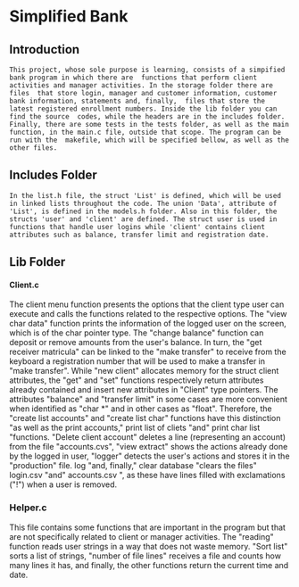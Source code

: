 # Simplified Bank

## Introduction
    This project, whose sole purpose is learning, consists of a simpified bank program in which there are  functions that perform client activities and manager activities. In the storage folder there are files  that store login, manager and customer information, customer bank information, statements and, finally,  files that store the latest registered enrollment numbers. Inside the lib folder you can find the source  codes, while the headers are in the includes folder. Finally, there are some tests in the tests folder, as well as the main function, in the main.c file, outside that scope. The program can be run with the  makefile, which will be specified bellow, as well as the other files.
   
## Includes Folder
    
    In the list.h file, the struct 'List' is defined, which will be used in linked lists throughout the code. The union 'Data', attribute of 'List', is defined in the models.h folder. Also in this folder, the structs 'user' and 'client' are defined. The struct user is used in functions that handle user logins while 'client' contains client attributes such as balance, transfer limit and registration date.
    
## Lib Folder
#### Client.c

The client menu function presents the options that the client type user can execute and calls the functions related to the respective options. The "view char data" function prints the information of the logged user on the screen, which is of the char pointer type. The "change balance" function can deposit or remove amounts from the user's balance. In turn, the "get receiver matricula" can be linked to the "make transfer" to receive from the keyboard a registration number that will be used to make a transfer in "make transfer". While "new client" allocates memory for the struct client attributes, the "get" and "set" functions respectively return attributes already contained and insert new attributes in "Client" type pointers. The attributes "balance" and "transfer limit" in some cases are more convenient when identified as "char *" and in other cases as "float". Therefore, the "create list accounts" and "create list char" functions have this distinction "as well as the print accounts," print list of cliets "and" print char list "functions. "Delete client account" deletes a line (representing an account) from the file "accounts.cvs", "view extract" shows the actions already done by the logged in user, "logger" detects the user's actions and stores it in the "production" file. log "and, finally," clear database "clears the files" login.csv "and" accounts.csv ", as these have lines filled with exclamations ("!") when a user is removed.                             

### Helper.c


This file contains some functions that are important in the program but that are not specifically related to client or manager activities. The "reading" function reads user strings in a way that does not waste memory. "Sort list" sorts a list of strings, "number of file lines" receives a file and counts how many lines it has, and finally, the other functions return the current time and date.



